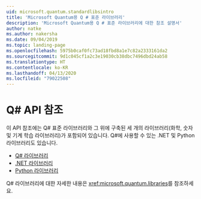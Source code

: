 ```yaml
---
uid: microsoft.quantum.standardlibsintro
title: 'Microsoft Quantum용 Q # 표준 라이브러리'
description: 'Microsoft Quantum용 Q # 표준 라이브러리에 대한 참조 설명서'
author: natke
ms.author: nakersha
ms.date: 09/04/2019
ms.topic: landing-page
ms.openlocfilehash: 5975b0caf0fc73ad18fbd8a1e7c82a2333161da2
ms.sourcegitcommit: 9d1c045cf1a2c3e19030cb38dbc7496dbd24ab58
ms.translationtype: HT
ms.contentlocale: ko-KR
ms.lasthandoff: 04/13/2020
ms.locfileid: "79022508"
---
```

# <a name="q-api-reference"></a>Q# API 참조 #

이 API 참조에는 Q# 표준 라이브러리와 그 위에 구축된 세 개의 라이브러리(화학, 숫자 및 기계 학습 라이브러리)가 포함되어 있습니다. Q#에 사용할 수 있는 .NET 및 Python 라이브러리도 있습니다.

- [Q# 라이브러리](xref:microsoft.quantum.qsharplibintro)
- [.NET 라이브러리](xref:microsoft.quantum.dotnetlibsintro)
- [Python 라이브러리](https://docs.microsoft.com/python/qsharp)

Q# 라이브러리에 대한 자세한 내용은 <xref:microsoft.quantum.libraries>를 참조하세요.
